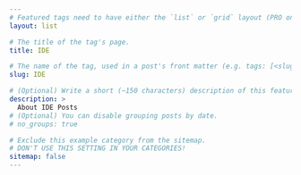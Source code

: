 ```yaml
---
# Featured tags need to have either the `list` or `grid` layout (PRO only).
layout: list

# The title of the tag's page.
title: IDE

# The name of the tag, used in a post's front matter (e.g. tags: [<slug>]).
slug: IDE

# (Optional) Write a short (~150 characters) description of this featured tag.
description: >
  About IDE Posts
# (Optional) You can disable grouping posts by date.
# no_groups: true

# Exclude this example category from the sitemap.
# DON'T USE THIS SETTING IN YOUR CATEGORIES!
sitemap: false
---
```


